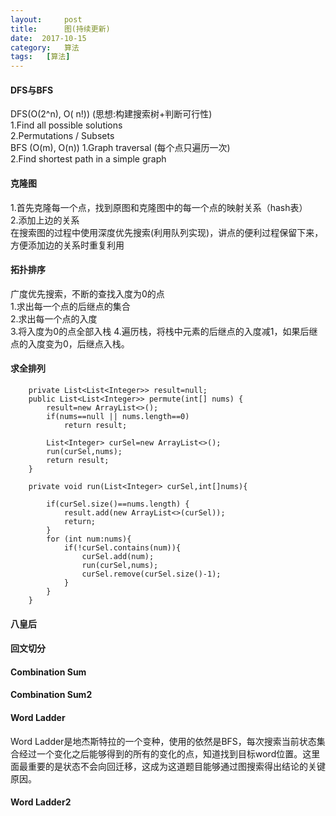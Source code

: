 ```yaml
---
layout:     post
title:      图(持续更新)
date:  2017-10-15
category:   算法
tags:   [算法]
---
```

#### DFS与BFS
DFS(O(2^n), O( n!)) (思想:构建搜索树+判断可行性)  
1.Find all possible solutions   
2.Permutations / Subsets   
BFS (O(m), O(n))
1.Graph traversal (每个点只遍历一次)  
2.Find shortest path in a simple graph
#### 克隆图
1.首先克隆每一个点，找到原图和克隆图中的每一个点的映射关系（hash表）  
2.添加上边的关系  
在搜索图的过程中使用深度优先搜索(利用队列实现)，讲点的便利过程保留下来，方便添加边的关系时重复利用
#### 拓扑排序
广度优先搜索，不断的查找入度为0的点    
1.求出每一个点的后继点的集合  
2.求出每一个点的入度  
3.将入度为0的点全部入栈
4.遍历栈，将栈中元素的后继点的入度减1，如果后继点的入度变为0，后继点入栈。
#### 求全排列
```
    private List<List<Integer>> result=null;
    public List<List<Integer>> permute(int[] nums) {
        result=new ArrayList<>();
        if(nums==null || nums.length==0)
            return result;

        List<Integer> curSel=new ArrayList<>();
        run(curSel,nums);
        return result;
    }

    private void run(List<Integer> curSel,int[]nums){

        if(curSel.size()==nums.length) {
            result.add(new ArrayList<>(curSel));
            return;
        }
        for (int num:nums){
            if(!curSel.contains(num)){
                curSel.add(num);
                run(curSel,nums);
                curSel.remove(curSel.size()-1);
            }
        }
    }
```
#### 八皇后
####  回文切分
#### Combination Sum
#### Combination Sum2
#### Word Ladder
Word Ladder是地杰斯特拉的一个变种，使用的依然是BFS，每次搜索当前状态集合经过一个变化之后能够得到的所有的变化的点，知道找到目标word位置。这里面最重要的是状态不会向回迁移，这成为这道题目能够通过图搜索得出结论的关键原因。
#### Word Ladder2
